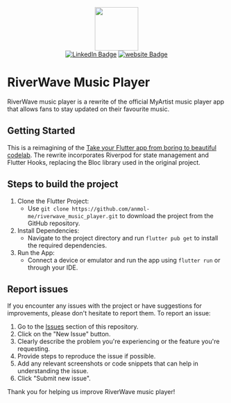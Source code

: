 <div id="header" align="center">
  <img src="https://media.giphy.com/media/M9gbBd9nbDrOTu1Mqx/giphy.gif" width="100"/>
</div>

<div id="badges" align="center">
  <a href="https://www.linkedin.com/in/anmol-singh-2210561a2/" target="_blank" rel="noopener noreferrer"><img src="https://img.shields.io/badge/LinkedIn-blue?style=flat-square&logo=linkedin&logoColor=white" alt="LinkedIn Badge"/></a>
  <a href="http://anisingh.com/" target="_blank" rel="noopener noreferrer"><img src="https://img.shields.io/badge/anisingh-.com-blue?style=flat-square&color=blue" alt="website Badge"></a>
</div>

# RiverWave Music Player

RiverWave music player is a rewrite of the official MyArtist music player app that allows fans to
stay updated on their favourite music.

## Getting Started

This is a reimagining of
the [Take your Flutter app from boring to beautiful](https://github.com/flutter/codelabs/tree/main/boring_to_beautiful) [codelab](https://codelabs.developers.google.com/codelabs/flutter-boring-to-beautiful#0).
The rewrite incorporates Riverpod for state management and Flutter Hooks, replacing the Bloc library
used in the original project.

## Steps to build the project

1. Clone the Flutter Project:
    - Use `git clone https://github.com/anmol-me/riverwave_music_player.git` to download the project
      from the
      GitHub repository.
2. Install Dependencies:
    - Navigate to the project directory and run  `flutter pub get`  to install the required
      dependencies.
3. Run the App:
    - Connect a device or emulator and run the app using  `flutter run`  or through your IDE.

## Report issues

If you encounter any issues with the project or have suggestions for improvements, please don't
hesitate to report them. To report an issue:

1. Go to the [Issues](https://github.com/anmol-me/riverwave_music_player/issues) section of this
   repository.
2. Click on the "New Issue" button.
3. Clearly describe the problem you're experiencing or the feature you're requesting.
4. Provide steps to reproduce the issue if possible.
5. Add any relevant screenshots or code snippets that can help in understanding the issue.
6. Click "Submit new issue".

Thank you for helping us improve RiverWave music player!